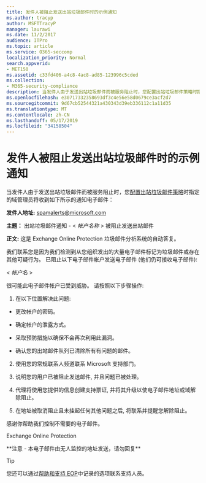 ```yaml
---
title: 发件人被阻止发送出站垃圾邮件时的示例通知
ms.author: tracyp
author: MSFTTracyP
manager: laurawi
ms.date: 11/2/2017
audience: ITPro
ms.topic: article
ms.service: O365-seccomp
localization_priority: Normal
search.appverid:
- MET150
ms.assetid: c33fd406-a4c8-4ac8-ad85-123996c5cded
ms.collection:
- M365-security-compliance
description: 当发件人由于发送出站垃圾邮件而被服务阻止时，您配置出站垃圾邮件策略时指定的域管理员将收到如下所示的通知电子邮件：
ms.openlocfilehash: e30717332358693df3c4e56e58d0679ce3acf2d7
ms.sourcegitcommit: 9d67cb52544321a430343d39eb336112c1a11d35
ms.translationtype: MT
ms.contentlocale: zh-CN
ms.lasthandoff: 05/17/2019
ms.locfileid: "34158504"
---
```

# <a name="sample-notification-when-a-sender-is-blocked-sending-outbound-spam"></a>发件人被阻止发送出站垃圾邮件时的示例通知

当发件人由于发送出站垃圾邮件而被服务阻止时，您[配置出站垃圾邮件策略](configure-the-outbound-spam-policy.md)时指定的域管理员将收到如下所示的通知电子邮件： 
  
 **发件人地址:** spamalerts@microsoft.com 
  
 **主题：** 出站垃圾邮件通知 - \<  *帐户名称*  \> 被阻止发送出站邮件 
  
 **正文:** 这是 Exchange Online Protection 垃圾邮件分析系统的自动答复。 
  
我们联系您是因为我们检测到从您组织发出的大量电子邮件标记为垃圾邮件或存在其他可疑行为。 已阻止以下电子邮件帐户发送电子邮件 (他们仍可接收电子邮件):
  
\< *帐户名*  \> 
  
很可能此电子邮件帐户已受到威胁。 请按照以下步骤操作:
  
1. 在以下位置解决此问题:
    
  - 更改帐户的密码。
    
  - 确定帐户的泄露方式。
    
  - 采取预防措施以确保不会再次利用此漏洞。
    
  - 确认您的出站邮件队列已清除所有有问题的邮件。
    
2. 使用您的常规联系人频道联系 Microsoft 支持部门。
    
3. 说明您的用户已被阻止发送邮件, 并且问题已被处理。
    
4. 代理将使用您提供的信息创建支持票证, 并将其升级以使电子邮件地址或域解除阻止。
    
5. 在地址被取消阻止且未挂起任何其他问题之后, 将联系并提醒您解除阻止。
    
感谢你帮助我们控制不需要的电子邮件。
  
Exchange Online Protection
  
\*\*注意 - 本电子邮件由无人监控的地址发送，请勿回复\*\*
  
> [!TIP]
> 您还可以通过[帮助和支持 EOP](eop/help-and-support-for-eop.md)中记录的选项联系支持人员。 
  


